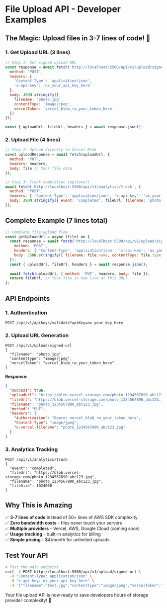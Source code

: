 # File Upload API - Developer Examples

## The Magic: Upload files in 3-7 lines of code! 🚀

### 1. Get Upload URL (3 lines)

```javascript
// Step 1: Get signed upload URL
const response = await fetch('http://localhost:5500/api/v1/upload/signed-url', {
  method: 'POST',
  headers: {
    'Content-Type': 'application/json',
    'x-api-key': 'ox_your_api_key_here'
  },
  body: JSON.stringify({
    filename: 'photo.jpg',
    contentType: 'image/jpeg',
    vercelToken: 'vercel_blob_rw_your_token_here'
  })
});

const { uploadUrl, fileUrl, headers } = await response.json();
```

### 2. Upload File (4 lines)

```javascript
// Step 2: Upload directly to Vercel Blob
const uploadResponse = await fetch(uploadUrl, {
  method: 'PUT',
  headers: headers,
  body: file // Your file data
});

// Step 3: Track completion (optional)
await fetch('http://localhost:5500/api/v1/analytics/track', {
  method: 'POST',
  headers: { 'Content-Type': 'application/json', 'x-api-key': 'ox_your_api_key_here' },
  body: JSON.stringify({ event: 'completed', fileUrl, filename: 'photo.jpg' })
});
```

## Complete Example (7 lines total)

```javascript
// Complete file upload flow
const getUploadUrl = async (file) => {
  const response = await fetch('http://localhost:5500/api/v1/upload/signed-url', {
    method: 'POST',
    headers: { 'Content-Type': 'application/json', 'x-api-key': 'ox_your_api_key_here' },
    body: JSON.stringify({ filename: file.name, contentType: file.type, vercelToken: 'vercel_blob_rw_your_token_here' })
  });
  const { uploadUrl, fileUrl, headers } = await response.json();
  
  await fetch(uploadUrl, { method: 'PUT', headers, body: file });
  return fileUrl; // Your file is now live at this URL!
};
```

## API Endpoints

### 1. Authentication
```http
POST /api/v1/apikeys/validate?apiKey=ox_your_key_here
```

### 2. Upload URL Generation
```http
POST /api/v1/upload/signed-url
{
  "filename": "photo.jpg",
  "contentType": "image/jpeg", 
  "vercelToken": "vercel_blob_rw_your_token_here"
}
```

**Response:**
```json
{
  "success": true,
  "uploadUrl": "https://blob.vercel-storage.com/photo_1234567890_abc123.jpg",
  "fileUrl": "https://blob.vercel-storage.com/photo_1234567890_abc123.jpg",
  "filename": "photo_1234567890_abc123.jpg",
  "method": "PUT",
  "headers": {
    "Authorization": "Bearer vercel_blob_rw_your_token_here",
    "Content-Type": "image/jpeg",
    "x-vercel-filename": "photo_1234567890_abc123.jpg"
  }
}
```

### 3. Analytics Tracking
```http
POST /api/v1/analytics/track
{
  "event": "completed",
  "fileUrl": "https://blob.vercel-storage.com/photo_1234567890_abc123.jpg",
  "filename": "photo_1234567890_abc123.jpg",
  "fileSize": 1024000
}
```

## Why This is Amazing

✅ **3-7 lines of code** instead of 50+ lines of AWS SDK complexity  
✅ **Zero bandwidth costs** - files never touch your servers  
✅ **Multiple providers** - Vercel, AWS, Google Cloud (coming soon)  
✅ **Usage tracking** - built-in analytics for billing  
✅ **Simple pricing** - $4/month for unlimited uploads  

## Test Your API

```bash
# Test the main endpoint
curl -X POST http://localhost:5500/api/v1/upload/signed-url \
  -H "Content-Type: application/json" \
  -H "x-api-key: ox_your_api_key_here" \
  -d '{"filename":"test.jpg","contentType":"image/jpeg","vercelToken":"vercel_blob_rw_your_token_here"}'
```

Your file upload API is now ready to save developers hours of storage provider complexity! 🎉
